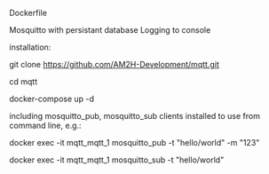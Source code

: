 Dockerfile

Mosquitto with persistant database
Logging to console

installation:

git clone https://github.com/AM2H-Development/mqtt.git

cd mqtt

docker-compose up -d


including mosquitto_pub, mosquitto_sub clients installed to use from command line, e.g.:

docker exec -it mqtt_mqtt_1 mosquitto_pub -t "hello/world" -m "123"

docker exec -it mqtt_mqtt_1 mosquitto_sub -t "hello/world"


